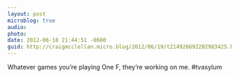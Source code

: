 ```yaml
---
layout: post
microblog: true
audio: 
photo: 
date: 2012-06-18 21:44:51 -0600
guid: http://craigmcclellan.micro.blog/2012/06/19/t214926692202983425.html
---
```

Whatever games you’re playing One F, they’re working on me. #tvasylum
